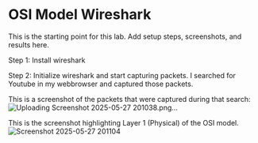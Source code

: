 # OSI Model Wireshark

This is the starting point for this lab. Add setup steps, screenshots, and results here.

Step 1: Install wireshark

Step 2: Initialize wireshark and start capturing packets. I searched for Youtube in my webbrowser and captured those packets.

This is a screenshot of the packets that were captured during that search:
![Uploading Screenshot 2025-05-27 201038.png…]()

This is the screenshot highlighting Layer 1 (Physical) of the OSI model.
![Screenshot 2025-05-27 201104](https://github.com/user-attachments/assets/85d6d161-ae2a-47fa-bf3c-6412c0530c9f)




